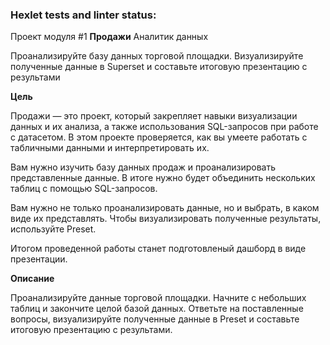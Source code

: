### Hexlet tests and linter status:
Проект модуля #1
**Продажи**
Аналитик данных

Проанализируйте базу данных торговой площадки. Визуализируйте полученные данные в Superset и составьте итоговую презентацию с результами

**Цель**

Продажи — это проект, который закрепляет навыки визуализации данных и их анализа, а также использования SQL-запросов при работе с датасетом. В этом проекте проверяется, как вы умеете работать с табличными данными и интерпретировать их.

Вам нужно изучить базу данных продаж и проанализировать представленные данные. В итоге нужно будет объединить нескольких таблиц с помощью SQL-запросов.

Вам нужно не только проанализировать данные, но и выбрать, в каком виде их представлять. Чтобы визуализировать полученные результаты, используйте Preset.

Итогом проведенной работы станет подготовленый дашборд в виде презентации.

**Описание**

Проанализируйте данные торговой площадки. Начните с небольших таблиц и закончите целой базой данных. Ответьте на поставленные вопросы, визуализируйте полученные данные в Preset и составьте итоговую презентацию с результами.
